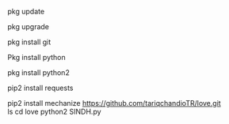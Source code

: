 pkg update

pkg upgrade

pkg install git

Pkg install python

pkg install python2

pip2 install requests

pip2 install mechanize
https://github.com/tariqchandioTR/love.git  
ls
cd love
python2 SINDH.py 
